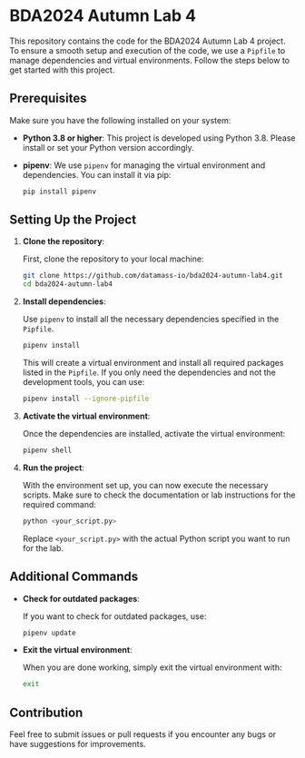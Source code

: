 
# BDA2024 Autumn Lab 4

This repository contains the code for the BDA2024 Autumn Lab 4 project. To ensure a smooth setup and execution of the code, we use a `Pipfile` to manage dependencies and virtual environments. Follow the steps below to get started with this project.

## Prerequisites

Make sure you have the following installed on your system:

- **Python 3.8 or higher**: This project is developed using Python 3.8. Please install or set your Python version accordingly.
- **pipenv**: We use `pipenv` for managing the virtual environment and dependencies. You can install it via pip:
  
  ```bash
  pip install pipenv
  ```

## Setting Up the Project

1. **Clone the repository**:
   
   First, clone the repository to your local machine:
   
   ```bash
   git clone https://github.com/datamass-io/bda2024-autumn-lab4.git
   cd bda2024-autumn-lab4
   ```

2. **Install dependencies**:

   Use `pipenv` to install all the necessary dependencies specified in the `Pipfile`.
   
   ```bash
   pipenv install
   ```

   This will create a virtual environment and install all required packages listed in the `Pipfile`. If you only need the dependencies and not the development tools, you can use:

   ```bash
   pipenv install --ignore-pipfile
   ```

3. **Activate the virtual environment**:
   
   Once the dependencies are installed, activate the virtual environment:
   
   ```bash
   pipenv shell
   ```

4. **Run the project**:

   With the environment set up, you can now execute the necessary scripts. Make sure to check the documentation or lab instructions for the required command:

   ```bash
   python <your_script.py>
   ```

   Replace `<your_script.py>` with the actual Python script you want to run for the lab.

## Additional Commands

- **Check for outdated packages**:
  
  If you want to check for outdated packages, use:
  
  ```bash
  pipenv update
  ```

- **Exit the virtual environment**:

  When you are done working, simply exit the virtual environment with:
  
  ```bash
  exit
  ```

## Contribution

Feel free to submit issues or pull requests if you encounter any bugs or have suggestions for improvements.
